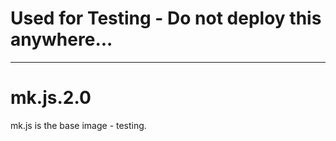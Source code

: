 # Used for Testing - Do not deploy this anywhere... 

---

# mk.js.2.0
mk.js is the base image - testing. 
